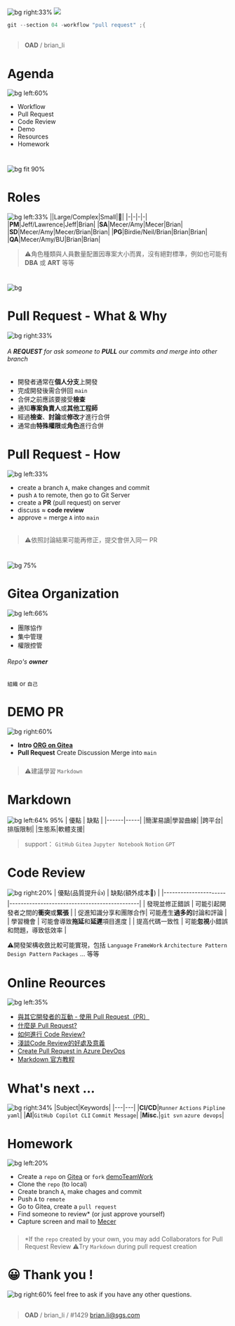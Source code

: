 ﻿---
marp: true
paginate: true
headingDivider: 1
footer: git-section-`04`
---

# 
![bg right:33%](https://picsum.photos/720?image=116)
![](../asset/gitlogo.png)
```powershell
git --section 04 -workflow "pull request" ;{
```
##
> **OAD** / brian_li

# **A**genda
![bg left:60%](https://picsum.photos/720?image=126)
- Workflow
- Pull Request
- Code Review
- Demo
- Resources
- Homework

# <!-- workflow -->
![bg fit 90%](../asset/workflow.png)

# Role**s**
![bg left:33%](https://picsum.photos/720?image=323)
||Large/Complex|Small|🐉|
|-|-|-|-|
|**PM**|Jeff/Lawrence|Jeff|Brian|
|**SA**|Mecer/Amy|Mecer|Brian|
|**SD**|Mecer/Amy|Mecer/Brian|Brian|
|**PG**|Birdie/Neil/Brian|Brian|Brian|
|**QA**|Mecer/Amy/BU|Brian|Brian|
> ⚠️角色種類與人員數量配置因專案大小而異，沒有絕對標準，例如也可能有 **DBA** 或 **ART** 等等

#
![bg](../asset/workflow2.png)

# Pull Request - **What** & **Why**
![bg right:33%](https://picsum.photos/720?image=259)

###### A **REQUEST** for ask someone to **PULL** our commits and merge into other branch
######
- 開發者通常在**個人分支**上開發
- 完成開發後需合併回 `main`
- 合併之前應該要接受**檢查**
- 通知**專案負責人**或**其他工程師**
- 經過**檢查**、**討論**或**修改**才進行合併
- 通常由**特殊權限**或**角色**進行合併

# Pull Request - **How**
![bg left:33%](https://picsum.photos/720?image=290)
- create a branch `A`, make changes and commit
- push `A` to remote, then go to Git Server
- create a **PR** (pull request) on server
- discuss ≈ **code review**
- approve = merge `A` into `main`
######
>⚠️依照討論結果可能再修正，提交會併入同一 PR

#
![bg 75%](../asset/Git-PR.svg)

# Gitea **Organization**
![bg left:66%](../asset/org.webp)
- 團隊協作
- 集中管理
- 權限控管
###### Repo's **owner**
`組織` or `自己`

# DEMO **PR**
![bg right:60%](https://picsum.photos/720?image=76)
- **Intro [ORG on Gitea](http://twoadcode:3000/OAD)**
- **Pull Request**
    Create
    Discussion
    Merge into `main`
###
> ⚠️建議學習 `Markdown`

# **Mark**down
![bg left:64% 95%](../asset/md2.png)
| 優點  | 缺點 |
|------|-----|
|簡潔易讀|學習曲線|
|跨平台|排版限制|
|生態系|軟體支援|

> support：
`GitHub` `Gitea` `Jupyter Notebook` `Notion` `GPT`

# Code **Review**
![bg right:20%](https://picsum.photos/720?image=743)
| 優點(品質提升👍)                | 缺點(額外成本🔻)  |
|----------------------|----------------------------------------------|
| 發現並修正錯誤        | 可能引起開發者之間的**衝突**或**緊張**     |
| 促進知識分享和團隊合作| 可能產生**過多的**討論和評論                      |
| 學習機會            | 可能會導致**拖延**和**延遲**項目進度                 |
| 提高代碼一致性        | 可能**忽視**小錯誤和問題，導致低效率             |

⚠️開發架構收斂比較可能實現，包括 `Language` `FrameWork` `Architecture Pattern` `Design Pattern` `Packages` ... 等等

# **Online** Reources
![bg left:35%](https://picsum.photos/720?image=649)
- [與其它開發者的互動 - 使用 Pull Request（PR）](https://gitbook.tw/chapters/github/pull-request)
- [什麼是 Pull Request?](https://shoujhengduan.medium.com/%E4%BB%80%E9%BA%BC%E6%98%AF-pull-request-b476ee3e0217)
- [如何進行 Code Review?](https://enginebai.medium.com/code-review-guidelines-b76a859c377c)
- [淺談Code Review的好處及意義](https://blog.alantsai.net/posts/2019/05/code-review-what-is-code-review-and-why-we-want-to-do-it)
- [Create Pull Request in Azure DevOps](https://blog.alantsai.net/posts/2019/05/code-review-02-what-is-pull-request-and-how-to-create-it-in-azure-devops)
- [Markdown 官方教程](https://markdown.com.cn/basic-syntax/)


# What's **next** ...
![bg right:34%](https://picsum.photos/720?image=797)
|Subject|Keywords|
|---|---|
|**CI/CD**|`Runner` `Actions` `Pipline` `yaml`|
|**AI**|`GitHub Copilot CLI` `Commit Message`|
|**Misc.**|`git svn` `azure devops`|
<!-- _class: invert -->

# Home**work**
![bg left:20%](https://picsum.photos/720?image=888)
- Create a `repo` on [Gitea](http://twoadcode:3000/) or `fork` [demoTeamWork](http://twoadcode:3000/OAD/demoTeamWork)
- Clone the `repo` (to local)
- Create branch `A`, make chages and commit
- Push `A` to `remote`
- Go to Gitea, create a `pull request`
- Find someone to review* (or just approve yourself)
- Capture screen and mail to [Mecer](mailto:mecer.wu@sgs.com)
###
> *If the `repo` created by your own, you may add Collaborators for Pull Request Review
⚠️Try `Markdown` during pull request creation


# 😀 Thank you !
![bg right:60%](https://picsum.photos/720?image=738)
feel free to ask if you have any other questions.
##
> **OAD** / brian_li / #1429
brian.li@sgs.com